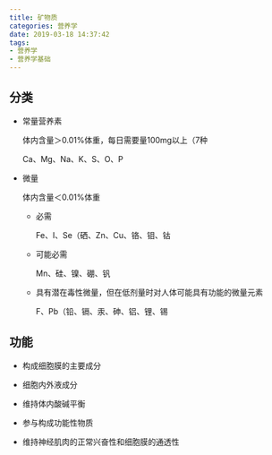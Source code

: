 ```yaml
---
title: 矿物质
categories: 营养学
date: 2019-03-18 14:37:42
tags:
- 营养学
- 营养学基础
---
```


## 分类

- 常量营养素

    体内含量＞0.01%体重，每日需要量100mg以上（7种

    Ca、Mg、Na、K、S、O、P

- 微量

    体内含量＜0.01%体重

    - 必需

        Fe、I、Se（硒、Zn、Cu、铬、钼、钴

    - 可能必需

        Mn、硅、镍、硼、钒

    - 具有潜在毒性微量，但在低剂量时对人体可能具有功能的微量元素

        F、Pb（铅、镉、汞、砷、铝、锂、锡

## 功能

- 构成细胞膜的主要成分

- 细胞内外液成分

- 维持体内酸碱平衡

- 参与构成功能性物质

- 维持神经肌肉的正常兴奋性和细胞膜的通透性